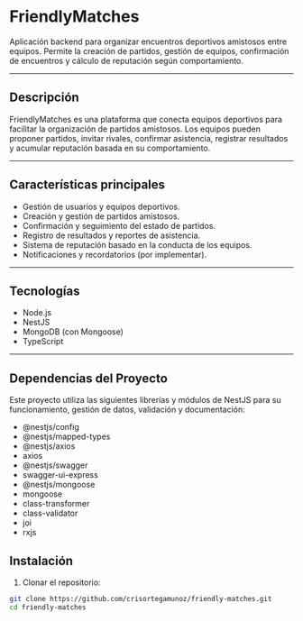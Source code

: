 # FriendlyMatches

Aplicación backend para organizar encuentros deportivos amistosos entre equipos. Permite la creación de partidos, gestión de equipos, confirmación de encuentros y cálculo de reputación según comportamiento.

---

## Descripción

FriendlyMatches es una plataforma que conecta equipos deportivos para facilitar la organización de partidos amistosos. Los equipos pueden proponer partidos, invitar rivales, confirmar asistencia, registrar resultados y acumular reputación basada en su comportamiento.

---

## Características principales

- Gestión de usuarios y equipos deportivos.
- Creación y gestión de partidos amistosos.
- Confirmación y seguimiento del estado de partidos.
- Registro de resultados y reportes de asistencia.
- Sistema de reputación basado en la conducta de los equipos.
- Notificaciones y recordatorios (por implementar).

---

## Tecnologías

- Node.js
- NestJS
- MongoDB (con Mongoose)
- TypeScript

---

## Dependencias del Proyecto

Este proyecto utiliza las siguientes librerías y módulos de NestJS para su funcionamiento, gestión de datos, validación y documentación:

- @nestjs/config
- @nestjs/mapped-types
- @nestjs/axios
- axios
- @nestjs/swagger
- swagger-ui-express
- @nestjs/mongoose
- mongoose
- class-transformer
- class-validator
- joi
- rxjs

## Instalación

1. Clonar el repositorio:
```bash
git clone https://github.com/crisortegamunoz/friendly-matches.git
cd friendly-matches